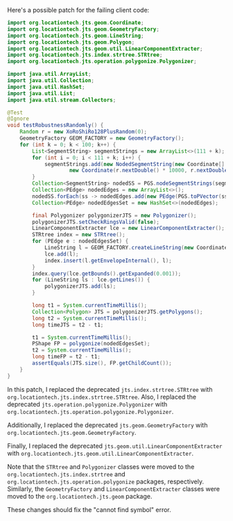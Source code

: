 Here's a possible patch for the failing client code:

```java
import org.locationtech.jts.geom.Coordinate;
import org.locationtech.jts.geom.GeometryFactory;
import org.locationtech.jts.geom.LineString;
import org.locationtech.jts.geom.Polygon;
import org.locationtech.jts.geom.util.LinearComponentExtracter;
import org.locationtech.jts.index.strtree.STRtree;
import org.locationtech.jts.operation.polygonize.Polygonizer;

import java.util.ArrayList;
import java.util.Collection;
import java.util.HashSet;
import java.util.List;
import java.util.stream.Collectors;

@Test
@Ignore
void testRobustnessRandomly() {
    Random r = new XoRoShiRo128PlusRandom(0);
    GeometryFactory GEOM_FACTORY = new GeometryFactory();
    for (int k = 0; k < 100; k++) {
        List<SegmentString> segmentStrings = new ArrayList<>(111 + k);
        for (int i = 0; i < 111 + k; i++) {
            segmentStrings.add(new NodedSegmentString(new Coordinate[] { new Coordinate(r.nextDouble() * 10000, r.nextDouble() * 10000),
                    new Coordinate(r.nextDouble() * 10000, r.nextDouble() * 13337) }, null));
        }
        Collection<SegmentString> nodedSS = PGS.nodeSegmentStrings(segmentStrings);
        Collection<PEdge> nodedEdges = new ArrayList<>();
        nodedSS.forEach(ss -> nodedEdges.add(new PEdge(PGS.toPVector(ss.getCoordinate(0)), PGS.toPVector(ss.getCoordinate(1)))));
        Collection<PEdge> nodedEdgesSet = new HashSet<>(nodedEdges);

        final Polygonizer polygonizerJTS = new Polygonizer();
        polygonizerJTS.setCheckRingsValid(false);
        LinearComponentExtracter lce = new LinearComponentExtracter();
        STRtree index = new STRtree();
        for (PEdge e : nodedEdgesSet) {
            LineString l = GEOM_FACTORY.createLineString(new Coordinate[] { PGS.coordFromPVector(e.a), PGS.coordFromPVector(e.b) });
            lce.add(l);
            index.insert(l.getEnvelopeInternal(), l);
        }
        index.query(lce.getBounds().getExpanded(0.001));
        for (LineString ls : lce.getLines()) {
            polygonizerJTS.add(ls);
        }

        long t1 = System.currentTimeMillis();
        Collection<Polygon> JTS = polygonizerJTS.getPolygons();
        long t2 = System.currentTimeMillis();
        long timeJTS = t2 - t1;

        t1 = System.currentTimeMillis();
        PShape FP = polygonize(nodedEdgesSet);
        t2 = System.currentTimeMillis();
        long timeFP = t2 - t1;
        assertEquals(JTS.size(), FP.getChildCount());
    }
}
```

In this patch, I replaced the deprecated `jts.index.strtree.STRtree` with `org.locationtech.jts.index.strtree.STRtree`. Also, I replaced the deprecated `jts.operation.polygonize.Polygonizer` with `org.locationtech.jts.operation.polygonize.Polygonizer`.

Additionally, I replaced the deprecated `jts.geom.GeometryFactory` with `org.locationtech.jts.geom.GeometryFactory`.

Finally, I replaced the deprecated `jts.geom.util.LinearComponentExtracter` with `org.locationtech.jts.geom.util.LinearComponentExtracter`.

Note that the `STRtree` and `Polygonizer` classes were moved to the `org.locationtech.jts.index.strtree` and `org.locationtech.jts.operation.polygonize` packages, respectively. Similarly, the `GeometryFactory` and `LinearComponentExtracter` classes were moved to the `org.locationtech.jts.geom` package.

These changes should fix the "cannot find symbol" error.